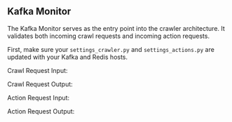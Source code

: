 ## Kafka Monitor

The Kafka Monitor serves as the entry point into the crawler architecture. It validates both incoming crawl requests and incoming action requests.

First, make sure your `settings_crawler.py` and `settings_actions.py` are updated with your Kafka and Redis hosts.

Crawl Request Input:
 <todo>

Crawl Request Output:
 <todo>

Action Request Input:
 <todo>

Action Request Output:
 <todo>
